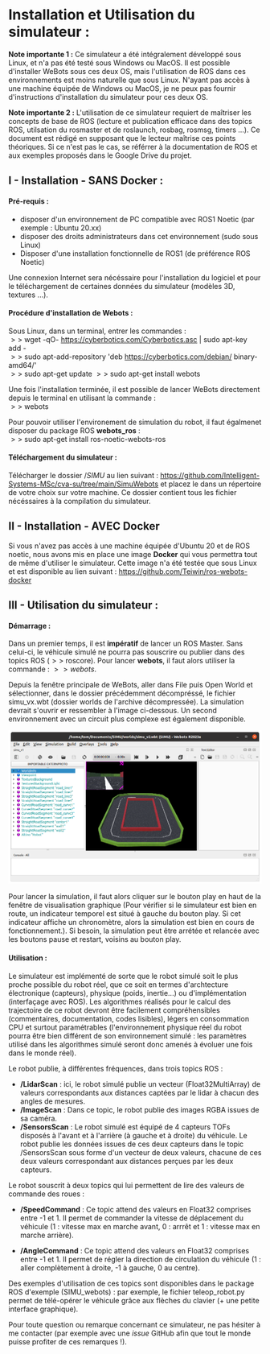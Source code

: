 # Installation et Utilisation du simulateur :
**Note importante 1 :** Ce simulateur a été intégralement développé sous Linux, et n'a pas été testé sous Windows ou MacOS. Il est possible d'installer WeBots sous ces deux OS, mais l'utilisation de ROS dans ces environnements est moins naturelle que sous Linux. N'ayant pas accès à une machine équipée de Windows ou MacOS, je ne peux pas fournir d'instructions d'installation du simulateur pour ces deux OS.   
  
**Note importante 2 :** L'utilisation de ce simulateur requiert de maîtriser les concepts de base de ROS (lecture et publication efficace dans des topics ROS, utilsation du rosmaster et de roslaunch, rosbag, rosmsg, timers ...). Ce document est rédigé en supposant que le lecteur maîtrise ces points théoriques. Si ce n'est pas le cas, se référrer à la documentation de ROS et aux exemples proposés dans le Google Drive du projet.  

## I - Installation - SANS Docker : 
#### Pré-requis : 
- disposer d'un environnement de PC compatible avec ROS1 Noetic (par exemple : Ubuntu 20.xx)
- disposer des droits administrateurs dans cet environnement (sudo sous Linux)
- Disposer d'une installation fonctionnelle de ROS1 (de préférence ROS Noetic)

Une connexion Internet sera nécéssaire pour l'installation du logiciel et pour le téléchargement de certaines données du simulateur (modèles 3D, textures ...). 

#### Procédure d'installation de Webots : 
Sous Linux, dans un terminal, entrer les commandes :   
$>>$ wget -qO- https://cyberbotics.com/Cyberbotics.asc | sudo apt-key add -  
$>>$ sudo apt-add-repository 'deb https://cyberbotics.com/debian/ binary-amd64/'  
$>>$ sudo apt-get update
$>>$ sudo apt-get install webots  
  
Une fois l'installation terminée,  il est possible de lancer WeBots directement depuis le terminal en utilisant la commande :  
$>>$ webots  
  
Pour pouvoir utiliser l'environement de simulation du robot, il faut égalmenet disposer du package ROS **webots_ros** :    
$>>$ sudo apt-get install ros-noetic-webots-ros

#### Téléchargement du simulateur : 
Télécharger le dossier $/SIMU$ au lien suivant : https://github.com/Intelligent-Systems-MSc/cva-su/tree/main/SimuWebots et placez le dans un répertoire de votre choix sur votre machine. Ce dossier contient tous les fichier nécéssaires à la compilation du simulateur. 

## II - Installation - AVEC Docker 
Si vous n'avez pas accès à une machine équipée d'Ubuntu 20 et de ROS noetic, nous avons mis en place une image **Docker** qui vous permettra tout de même d'utiliser le simulateur. Cette image n'a été testée que sous Linux et est disponible au lien suivant : https://github.com/Teiwin/ros-webots-docker

## III - Utilisation du simulateur : 
#### Démarrage : 
Dans un premier temps, il est **impératif** de lancer un ROS Master. Sans celui-ci, le véhicule simulé ne pourra pas souscrire ou publier dans des topics ROS ($>>$ roscore).  Pour lancer **webots**, il faut alors utiliser la commande : $>> webots$.  
  
Depuis la fenêtre principale de WeBots, aller dans File puis Open World  et sélectionner, dans le dossier précédemment décompréssé, le fichier simu_vx.wbt (dossier worlds de l'archive décompressée).  La simulation devrait s'ouvrir er ressembler à l'image ci-dessous. Un second environnement avec un circuit plus complexe est également disponible.   

<img src="https://github.com/Intelligent-Systems-MSc/cva-su/blob/main/SimuWebots/SIMU.png" width="600">  
  
Pour lancer la simulation, il faut alors cliquer sur le bouton  play en haut de la fenêtre de visualisation graphique (Pour vérifier si le simulateur est bien en route, un indicateur temporel est situé à gauche du bouton play. Si cet indicateur affiche un chronomètre, alors la simulation est bien en cours de fonctionnement.). Si besoin, la simulation peut être arrétée et relancée avec les boutons pause et restart, voisins au bouton play. 

#### Utilisation : 
Le simulateur est implémenté de sorte que le robot simulé soit le plus proche possible du robot réel, que ce soit en termes d'archtecture électronique (capteurs), physique (poids, inertie...) ou d'implémentation (interfaçage avec ROS). Les algorithmes réalisés pour le calcul des trajectoire de ce robot devront être facilement compréhensibles (commentaires, documentation, codes lisibles), légers en consommation CPU et surtout paramétrables (l'environnement physique réel du robot pourra être bien différent de son environnement simulé : les paramètres utilisé dans les algorithmes simulé seront donc amenés à évoluer une fois dans le monde réel).    
  
Le robot publie, à différentes fréquences, dans trois topics ROS : 
- **/LidarScan** : ici, le robot simulé publie un vecteur (Float32MultiArray) de valeurs correspondants aux distances captées par le lidar à chacun des angles de mesures. 
- **/ImageScan** : Dans ce topic, le robot publie des images RGBA issues de sa caméra.
- **/SensorsScan** : Le robot simulé est équipé de 4 capteurs TOFs disposés à l'avant et à l'arrière (à gauche et à droite) du véhicule. Le robot publie les données issues de ces deux capteurs dans le topic /SensorsScan sous forme d'un vecteur de deux valeurs, chacune de ces deux valeurs correspondant aux distances perçues par les deux capteurs.  
  
Le robot souscrit à deux topics qui lui permettent de lire des valeurs de commande des roues :
- **/SpeedCommand**  : Ce topic attend des valeurs en Float32 comprises entre -1 et 1. Il permet de commander la vitesse de déplacement du véhicule (1 : vitesse max en marche avant, 0 : arrrêt et 1 : vitesse max en marche arrière).  

- **/AngleCommand**  : Ce topic attend des valeurs en Float32 comprises entre -1 et 1. Il permet de régler la direction de circulation du véhicule (1 : aller complètement à droite, -1 à gauche, 0 au centre).  
  
Des exemples d'utilisation de ces topics sont disponibles dans le package ROS d'exemple (SIMU_webots) : par exemple, le fichier teleop_robot.py permet de télé-opérer le véhicule grâce aux flèches du clavier (+ une petite interface graphique).   
  
Pour toute question ou remarque concernant ce simulateur, ne pas hésiter à me contacter (par exemple avec une *issue*  GitHub afin que tout le monde puisse profiter de ces remarques !). 
